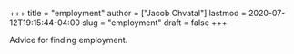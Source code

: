 +++
title = "employment"
author = ["Jacob Chvatal"]
lastmod = 2020-07-12T19:15:44-04:00
slug = "employment"
draft = false
+++

Advice for finding employment.
